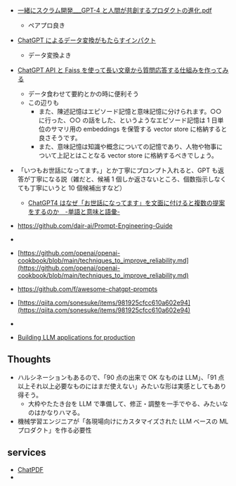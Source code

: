 - [一緒にスクラム開発\_\_\_GPT-4 と人間が共創するプロダクトの進化.pdf](https://speakerdeck.com/itohiro73/xu-nisukuramukai-fa-gpt-4toren-jian-kagong-chuang-suruhurotakutonojin-hua)
  - ペアプロ良き
- [ChatGPT によるデータ変換がもたらすインパクト](https://speakerdeck.com/masahiro_nishimi/chatgptniyorudetabian-huan-gamotarasuinpakuto?slide=7)
  - データ変換よき
- [ChatGPT API と Faiss を使って長い文章から質問応答する仕組みを作ってみる](https://qiita.com/sakasegawa/items/16714fa132e874cab069#embeddingsqa%E3%81%AE%E5%AE%9F%E8%A3%85-bertjapanesetokenizer%E3%82%92%E4%BD%BF%E3%81%86)

  - データ食わせて要約とかの時に便利そう
  - この辺りも
    - また、陳述記憶はエピソード記憶と意味記憶に分けられます。○○ に行った、○○ の話をした、というようなエピソード記憶は 1 日単位のサマリ用の embeddings を保管する vector store に格納すると良さそうです。
    - また、意味記憶は知識や概念についての記憶であり、人物や物事について上記とはことなる vector store に格納するべきでしょう。

- 「いつもお世話になってます。」とか丁寧にプロンプト入れると、GPT も返答が丁寧になる説（雑だと、候補 1 個しか返さないところ、個数指示しなくても丁寧にいうと 10 個候補出すなど）

  - [ChatGPT4 はなぜ「お世話になってます」を文面に付けると複数の提案をするのか　-単語と意味と語彙-](https://note.com/nouhuhoumei/n/n1273c335406e?fbclid=IwAR3zarByaRFz9HjpexGY9TTpkiHvXWl5bnkMfdw13NWFlUAY_xrV34KOheY)

- https://github.com/dair-ai/Prompt-Engineering-Guide
-
- [https://github.com/openai/openai-cookbook/blob/main/techniques_to_improve_reliability.md](https://github.com/openai/openai-cookbook/blob/main/techniques_to_improve_reliability.md)
- https://github.com/f/awesome-chatgpt-prompts
- [https://qiita.com/sonesuke/items/981925cfcc610a602e94](https://qiita.com/sonesuke/items/981925cfcc610a602e94)
-

- [Building LLM applications for production](https://huyenchip.com/2023/04/11/llm-engineering.html)

## Thoughts

- ハルシネーションもあるので、「90 点の出来で OK なものは LLM」、「91 点以上それ以上必要なものにはまだ使えない」みたいな形は実感としてもあり得そう。
  - 大枠やたたき台を LLM で準備して、修正・調整を一手でやる、みたいなのはかなりハマる。
- 機械学習エンジニアが「各現場向けにカスタマイズされた LLM ベースの ML プロダクト」を作る必要性

## services

- [ChatPDF](https://www.chatpdf.com/)
-
